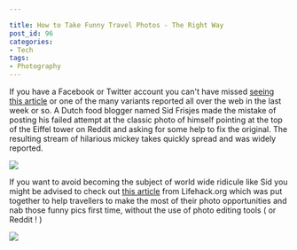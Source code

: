 ```yaml
---

title: How to Take Funny Travel Photos - The Right Way
post_id: 96
categories: 
- Tech
tags:
- Photography
---
```


If you have a Facebook or Twitter account you can't have missed 
[seeing this article](https://bgr.com/2015/04/28/eiffel-tower-photoshop-fail-trolled-hilarious-4chan/) or one of the many variants reported all over the web in the last week or so. A Dutch food blogger named Sid Frisjes made the mistake of posting his failed attempt at the classic photo of himself pointing at the top of the Eiffel tower on Reddit and asking for some help to fix the original. The resulting stream of hilarious mickey takes quickly spread and was widely reported.


![](https://boygeniusreport.files.wordpress.com/2015/04/eifel-tower-4chan.jpg?w=622&h=283)

If you want to avoid becoming the subject of world wide ridicule like Sid you might be advised to check out 
[this article](http://www.lifehack.org/articles/lifestyle/ultimate-guide-taking-funny-photos-for-every-traveller.html) from Lifehack.org which was put together to help travellers to make the most of their photo opportunities and nab those funny pics first time, without the use of photo editing tools ( or Reddit ! )


[![](http://cdn-media-1.lifehack.org/wp-content/files/2015/04/tourist-shot-manual-presentation.jpg)](http://www.lifehack.org/articles/lifestyle/ultimate-guide-taking-funny-photos-for-every-traveller.html)